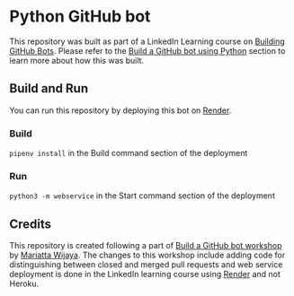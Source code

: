 # Python GitHub bot

This repository was built as part of a LinkedIn Learning course on [Building GitHub Bots](https://www.linkedin.com/learning/building-github-bots). Please refer to the [Build a GitHub bot using Python](https://www.linkedin.com/learning/building-github-bots/development-environment-setup) section to learn more about how this was built. 

## Build and Run

You can run this repository by deploying this bot on [Render](https://render.com/).

### Build

`pipenv install` in the Build command section of the deployment

### Run

`python3 -m webservice` in the Start command section of the deployment

## Credits

This repository is created following a part of [Build a GitHub bot workshop](https://github-bot-tutorial.readthedocs.io/en/latest/index.html#build-a-github-bot-workshop) by [Mariatta Wijaya](https://github.com/Mariatta). The changes to this workshop include adding code for distinguishing between closed and merged pull requests and web service deployment is done in the LinkedIn learning course using [Render](https://render.com/) and not Heroku.
